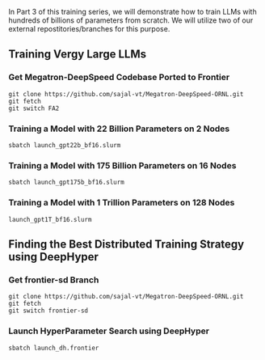 In Part 3 of this training series, we will demonstrate how to train LLMs with hundreds of billions of parameters from scratch. We will utilize two of our external repostitories/branches for this purpose.

## Training Vergy Large LLMs
### Get Megatron-DeepSpeed Codebase Ported to Frontier
```
git clone https://github.com/sajal-vt/Megatron-DeepSpeed-ORNL.git
git fetch
git switch FA2
```

### Training a Model with 22 Billion Parameters on 2 Nodes
```
sbatch launch_gpt22b_bf16.slurm
```

### Training a Model with 175 Billion Parameters on 16 Nodes
```
sbatch launch_gpt175b_bf16.slurm
```

### Training a Model with 1 Trillion Parameters on 128 Nodes
```
launch_gpt1T_bf16.slurm
```

## Finding the Best Distributed Training Strategy using DeepHyper
### Get frontier-sd Branch
```
git clone https://github.com/sajal-vt/Megatron-DeepSpeed-ORNL.git
git fetch
git switch frontier-sd
```

### Launch HyperParameter Search using DeepHyper
```
sbatch launch_dh.frontier
```



